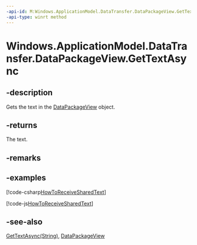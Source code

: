 ```yaml
---
-api-id: M:Windows.ApplicationModel.DataTransfer.DataPackageView.GetTextAsync
-api-type: winrt method
---
```


<!-- Method syntax
public Windows.Foundation.IAsyncOperation<string> GetTextAsync()
-->

# Windows.ApplicationModel.DataTransfer.DataPackageView.GetTextAsync

## -description

Gets the text in the [DataPackageView](datapackageview.md) object.

## -returns

The text.

## -remarks

## -examples

[!code-csharp[HowToReceiveSharedText](../windows.applicationmodel.datatransfer.sharetarget/code/ShareTargetBeta/cs/MainPage.xaml.cs#Snippetcs_HandleSharedText)]

[!code-js[HowToReceiveSharedText](../windows.applicationmodel.datatransfer.sharetarget/code/ShareTargetBeta/javascript/js/ReceivedShardText.js#SnippetHowToReceiveSharedText)]

## -see-also

[GetTextAsync(String)](datapackageview_gettextasync_160262668.md), [DataPackageView](datapackageview.md)
